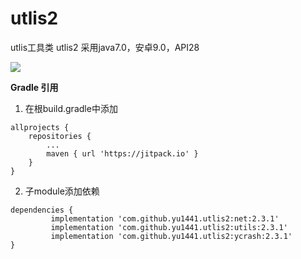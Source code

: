 # utlis2
utlis工具类 utlis2 采用java7.0，安卓9.0，API28

[![](https://jitpack.io/v/yu1441/utlis2.svg)](https://jitpack.io/#yu1441/utlis2)

**Gradle 引用**
1. 在根build.gradle中添加
```
allprojects {
    repositories {
        ...
        maven { url 'https://jitpack.io' }
    }
}
```

2. 子module添加依赖

```
dependencies {
         implementation 'com.github.yu1441.utlis2:net:2.3.1'
         implementation 'com.github.yu1441.utlis2:utils:2.3.1'
         implementation 'com.github.yu1441.utlis2:ycrash:2.3.1'
}
```
